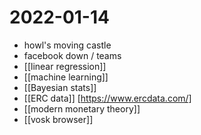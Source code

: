 # 2022-01-14
- howl's moving castle
- facebook down / teams
- [[linear regression]]
- [[machine learning]]
- [[Bayesian stats]]
- [[ERC data]] [https://www.ercdata.com/]
- [[modern monetary theory]]
- [[vosk browser]]



